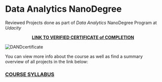 # Data Analytics NanoDegree
Reviewed Projects done as part of  *Data Analytics* NanoDegree Program at _Udacity_ <br>

<p align="center">  
  <a href="https://confirm.udacity.com/NKVAVHPU"><b>LINK TO VERIFIED CERTIFICATE of COMPLETION</b></a>
</p>

![DANDcertificate](https://s3-us-west-2.amazonaws.com/udacity-printer/production/certificates/fd49ca36-809a-4b83-9e51-8f4258a97405.svg)

You can view more info about the course as well as find a summary overview of all projects in the link below:<br>
### [COURSE SYLLABUS](http://video.udacity-data.com.s3.amazonaws.com/topher/2017/October/59f38be3_dand-syllabus-v7-terms-1/dand-syllabus-v7-terms-1.pdf)